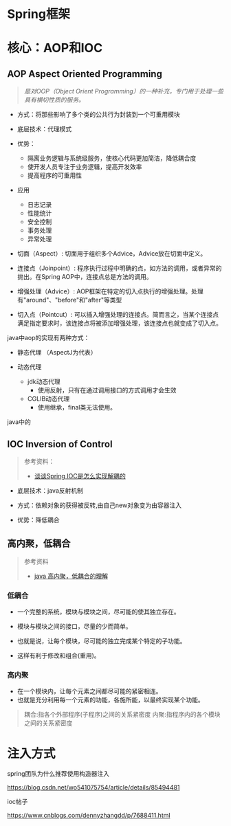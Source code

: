 # Spring框架



# 核心：AOP和IOC



## AOP	Aspect Oriented Programming

> *是对OOP（Object Orient Programming）的一种补充，专门用于处理一些具有横切性质的服务。*

- 方式：将那些影响了多个类的公共行为封装到一个可重用模块
- 底层技术：代理模式
- 优势：
  - 隔离业务逻辑与系统级服务，使核心代码更加简洁，降低耦合度
  - 使开发人员专注于业务逻辑，提高开发效率
  - 提高程序的可重用性
- 应用
  - 日志记录
  - 性能统计
  - 安全控制
  - 事务处理
  - 异常处理



- 切面（Aspect）: 切面用于组织多个Advice，Advice放在切面中定义。
- 连接点（Joinpoint）: 程序执行过程中明确的点，如方法的调用，或者异常的抛出。在Spring AOP中，连接点总是方法的调用。
- 增强处理（Advice）: AOP框架在特定的切入点执行的增强处理。处理有"around"、"before"和"after"等类型
- 切入点（Pointcut）: 可以插入增强处理的连接点。简而言之，当某个连接点满足指定要求时，该连接点将被添加增强处理，该连接点也就变成了切入点。



java中aop的实现有两种方式：

- 静态代理 （AspectJ为代表）

- 动态代理
  - jdk动态代理
    - 使用反射，只有在通过调用接口的方式调用才会生效
  - CGLIB动态代理
    - 使用继承，final类无法使用。

java中的





## IOC 	Inversion of Control

> 参考资料：
>
> - [谈谈Spring IOC是怎么实现解耦的](https://blog.csdn.net/erlian1992/article/details/78007973)

- 底层技术：java反射机制

- 方式：依赖对象的获得被反转,由自己new对象变为由容器注入
- 优势：降低耦合





## 高内聚，低耦合

>  参考资料
>
> - [java 高内聚，低耦合的理解 ](http://blog.163.com/darlingming@126/blog/static/2342137201310652130113/)

### 低耦合

- 一个完整的系统，模块与模块之间，尽可能的使其独立存在。

- 模块与模块之间的接口，尽量的少而简单。

- 也就是说，让每个模块，尽可能的独立完成某个特定的子功能。
- 这样有利于修改和组合(重用)。



### 高内聚

- 在一个模块内，让每个元素之间都尽可能的紧密相连。
- 也就是充分利用每一个元素的功能，各施所能，以最终实现某个功能。



> 耦合:指各个外部程序(子程序)之间的关系紧密度
> 内聚:指程序内的各个模块之间的关系紧密度





# 注入方式

spring团队为什么推荐使用构造器注入

<https://blog.csdn.net/wo541075754/article/details/85494481>





ioc帖子

https://www.cnblogs.com/dennyzhangdd/p/7688411.html